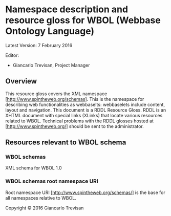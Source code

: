 # Namespace description and resource gloss for WBOL (Webbase Ontology Language) 
Latest Version: 7 February 2016 

Editor:
*	Giancarlo Trevisan, Project Manager

## Overview
This resource gloss covers the XML namespace [http://www.spintheweb.org/schemas]. This is the namespace for describing web functionalities as webbaselts: webbaselets include content, layout and navigation.
This document is a RDDL Resource Gloss. RDDL is an XHTML document with special links (XLinks) that locate various resources related to WBOL. Technical problems with the RDDL glosses hosted at [http://www.spintheweb.org/] should be sent to the administrator. 

## Resources relevant to WBOL schema 

### WBOL schemas
XML schema for WBOL 1.0 

### WBOL schemas root namespace URI
Root namespace URI [http://www.spintheweb.org/schemas/] is the base for all namespaces relative to WBOL.  

Copyright © 2016 Giancarlo Trevisan 

